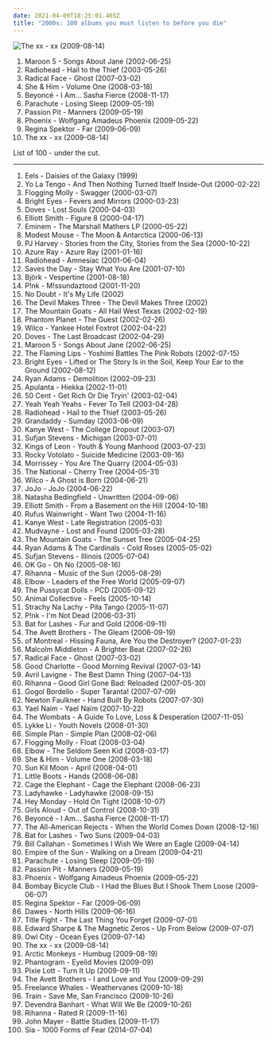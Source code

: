 ```yaml
---
date: 2021-04-09T18:25:01.465Z
title: "2000s: 100 albums you must listen to before you die"
---
```

![The xx - xx (2009-08-14)](http://coverartarchive.org/release/2d9f9aac-1884-3939-a3b7-01437151e495/7167631451-500.jpg "The xx - xx (2009-08-14)")
<ol class="albums">
<li data-cover="https://via.placeholder.com/450" data-tags="maroon 5, pop, rock, pop rock" role="button">Maroon 5 - Songs About Jane (2002-06-25)</li>
<li data-cover="http://coverartarchive.org/release/60f36c0c-cdcc-34e5-a055-bc3c1843140d/6496042557-500.jpg" data-tags="alternative rock, alternative" role="button">Radiohead - Hail to the Thief (2003-05-26)</li>
<li data-cover="http://coverartarchive.org/release/c5c64ec1-3271-4461-92ea-3727cdc71995/9811017072-500.jpg" data-tags="indie" role="button">Radical Face - Ghost (2007-03-02)</li>
<li data-cover="http://coverartarchive.org/release/ee79e860-68e7-46ad-bebb-8a003a1dc7a4/4804280407-500.jpg" data-tags="indie" role="button">She & Him - Volume One (2008-03-18)</li>
<li data-cover="http://coverartarchive.org/release/d516efe5-0edf-336e-acf8-fc6b5f17048b/9450749917-500.jpg" data-tags="rnb, pop, beyonce" role="button">Beyoncé - I Am... Sasha Fierce (2008-11-17)</li>
<li data-cover="https://img.discogs.com/-4k6yj9peG2QjouTMx-c71e6M7Y=/fit-in/600x593/filters:strip_icc():format(jpeg):mode_rgb():quality(90)/discogs-images/R-2001620-1454964915-3476.jpeg.jpg" data-tags="pop, rock, alternative, alternative rock, piano rock, 00s, 2000s, album, purchased 09, discoverockult, american popular music, purchased 10" role="button">Parachute - Losing Sleep (2009-05-19)</li>
<li data-cover="http://coverartarchive.org/release/830e2a21-1e76-40ad-a4a5-9a1b12d656ff/11102770324-500.jpg" data-tags="electronic, indie pop, indie" role="button">Passion Pit - Manners (2009-05-19)</li>
<li data-cover="http://coverartarchive.org/release/9f80e404-9436-307a-a369-e93a2fdd6751/10952356282-500.jpg" data-tags="indie rock" role="button">Phoenix - Wolfgang Amadeus Phoenix (2009-05-22)</li>
<li data-cover="http://coverartarchive.org/release/8de3f2da-225f-49de-bb40-7a58e3bb0518/3715735677-500.jpg" data-tags="pop, piano, anti-folk, indie, alternative, indie pop, indie rock, 00s" role="button">Regina Spektor - Far (2009-06-09)</li>
<li data-cover="http://coverartarchive.org/release/2d9f9aac-1884-3939-a3b7-01437151e495/7167631451-500.jpg" data-tags="indie" role="button">The xx - xx (2009-08-14)</li>
</ol>
List of 100 - under the cut.
<!-- more -->

_________________

<ol class="albums">
<li data-cover="http://coverartarchive.org/release/5c3af090-ff7d-3fb0-a786-f3afbc3f3a9e/12007358451-500.jpg" data-tags="indie" role="button">
Eels - Daisies of the Galaxy (1999)
</li>
<li data-cover="http://coverartarchive.org/release/34c51172-d643-4cc7-81ac-cd06817aadbf/15059787553-500.jpg" data-tags="indie rock, mellow" role="button">
Yo La Tengo - And Then Nothing Turned Itself Inside-Out (2000-02-22)
</li>
<li data-cover="http://coverartarchive.org/release/9c27a860-f4f1-323f-9722-f3afd2114e4a/4773484086-500.jpg" data-tags="irish, punk" role="button">
Flogging Molly - Swagger (2000-03-07)
</li>
<li data-cover="http://coverartarchive.org/release/64c2b3d0-f2ff-4e2f-9dad-4c926bb00a10/26393498490-500.jpg" data-tags="indie, folk" role="button">
Bright Eyes - Fevers and Mirrors (2000-03-23)
</li>
<li data-cover="http://coverartarchive.org/release/81776221-c3ae-4662-8f2f-7a239cbb24af/27974433834-500.jpg" data-tags="indie rock, britpop" role="button">
Doves - Lost Souls (2000-04-03)
</li>
<li data-cover="http://coverartarchive.org/release/8bc521b4-57af-4b4c-88a1-ad214c9c6516/9560550155-500.jpg" data-tags="singer-songwriter, indie" role="button">
Elliott Smith - Figure 8 (2000-04-17)
</li>
<li data-cover="http://coverartarchive.org/release/51544aed-52a1-42b9-aff0-9237ac3dd564/6693458596-500.jpg" data-tags="rap" role="button">
Eminem - The Marshall Mathers LP (2000-05-22)
</li>
<li data-cover="https://via.placeholder.com/450" data-tags="indie rock" role="button">
Modest Mouse - The Moon & Antarctica (2000-06-13)
</li>
<li data-cover="http://coverartarchive.org/release/64f0edbd-fcd5-46bc-9437-8f29f412c0c5/15755637501-500.jpg" data-tags="alternative rock, rock" role="button">
PJ Harvey - Stories from the City, Stories from the Sea (2000-10-22)
</li>
<li data-cover="http://coverartarchive.org/release/e02ccb17-e073-4439-a38c-a5008e1bcead/22576180833-500.jpg" data-tags="female vocalists, 00s" role="button">
Azure Ray - Azure Ray (2001-01-16)
</li>
<li data-cover="http://coverartarchive.org/release/d3f9b159-8eeb-4820-a258-19cc1ebfc770/7629533443-500.jpg" data-tags="alternative, electronic, experimental" role="button">
Radiohead - Amnesiac (2001-06-04)
</li>
<li data-cover="https://img.discogs.com/D4TQiVXih8lUXHMWLda880kUDLA=/fit-in/486x475/filters:strip_icc():format(jpeg):mode_rgb():quality(90)/discogs-images/R-2558652-1370617869-6756.jpeg.jpg" data-tags="emo" role="button">
Saves the Day - Stay What You Are (2001-07-10)
</li>
<li data-cover="http://coverartarchive.org/release/441e153d-6ce6-3a75-aa4e-65f63b88d14f/3487982154-500.jpg" data-tags="electronic" role="button">
Björk - Vespertine (2001-08-18)
</li>
<li data-cover="http://coverartarchive.org/release/affb9073-3c21-3524-bc16-5497489ce059/1709609353-500.jpg" data-tags="pop" role="button">
P!nk - M!ssundaztood (2001-11-20)
</li>
<li data-cover="https://via.placeholder.com/450" data-tags="2000s" role="button">
No Doubt - It's My Life (2002)
</li>
<li data-cover="https://img.discogs.com/ztaR2X1T9YBNbHa937z8VEMONcU=/fit-in/600x600/filters:strip_icc():format(jpeg):mode_rgb():quality(90)/discogs-images/R-3005999-1466679818-8740.png.jpg" data-tags="punk, folk, friends, fucking awesome, 2000s, accordion, washboard, 2002 albums, kattis hall of fame" role="button">
The Devil Makes Three - The Devil Makes Three (2002)
</li>
<li data-cover="http://coverartarchive.org/release/c8595d76-b1f7-4dc1-badc-cf68720866be/7927192700-500.jpg" data-tags="indie, folk" role="button">
The Mountain Goats - All Hail West Texas (2002-02-19)
</li>
<li data-cover="http://coverartarchive.org/release/6736dd14-d28a-3198-9416-f5f858400326/7010810256-500.jpg" data-tags="rock, indie, alternative, alternative rock, indie rock" role="button">
Phantom Planet - The Guest (2002-02-26)
</li>
<li data-cover="http://coverartarchive.org/release/667f92d8-2ea5-49fd-914b-54f955622ea9/3636036495-500.jpg" data-tags="indie, alt-country" role="button">
Wilco - Yankee Hotel Foxtrot (2002-04-22)
</li>
<li data-cover="http://coverartarchive.org/release/5e306f81-9a7c-3d3a-9393-43dd35440717/24893740190-500.jpg" data-tags="britpop, indie" role="button">
Doves - The Last Broadcast (2002-04-29)
</li>
<li data-cover="https://via.placeholder.com/450" data-tags="maroon 5, pop, rock, pop rock" role="button">
Maroon 5 - Songs About Jane (2002-06-25)
</li>
<li data-cover="https://img.discogs.com/oUY8CBL52EcqoUOu7Ze11OExogY=/fit-in/600x594/filters:strip_icc():format(jpeg):mode_rgb():quality(90)/discogs-images/R-7762734-1449271967-1107.jpeg.jpg" data-tags="indie" role="button">
The Flaming Lips - Yoshimi Battles The Pink Robots (2002-07-15)
</li>
<li data-cover="http://coverartarchive.org/release/befc806a-fcc5-45b3-8162-4886c0d28627/4724053186-500.jpg" data-tags="indie" role="button">
Bright Eyes - Lifted or The Story Is in the Soil, Keep Your Ear to the Ground (2002-08-12)
</li>
<li data-cover="http://coverartarchive.org/release/d15bdbc1-11ac-3c28-8619-c445ffbe390a/2986614652-500.jpg" data-tags="alt-country, 2000s" role="button">
Ryan Adams - Demolition (2002-09-23)
</li>
<li data-cover="https://img.discogs.com/0VpNwRQT15AkfL5oE6FKOYQmCjM=/fit-in/600x601/filters:strip_icc():format(jpeg):mode_rgb():quality(90)/discogs-images/R-2352077-1549704952-7500.jpeg.jpg" data-tags="alternative rock, alt rock, 2000s, nu-metal, suomirock, copy controlled cd, album collection" role="button">
Apulanta - Hiekka (2002-11-01)
</li>
<li data-cover="https://img.discogs.com/r_jMkyQ0urHTrJ-ochhEy-z5qbk=/fit-in/600x590/filters:strip_icc():format(jpeg):mode_rgb():quality(90)/discogs-images/R-7189287-1542925626-1490.jpeg.jpg" data-tags="rap, hip-hop, 50 cent" role="button">
50 Cent - Get Rich Or Die Tryin' (2003-02-04)
</li>
<li data-cover="http://coverartarchive.org/release/ce74eeee-8e30-34db-addd-5ea135500e2e/5835206005-500.jpg" data-tags="indie rock, indie, rock" role="button">
Yeah Yeah Yeahs - Fever To Tell (2003-04-28)
</li>
<li data-cover="http://coverartarchive.org/release/60f36c0c-cdcc-34e5-a055-bc3c1843140d/6496042557-500.jpg" data-tags="alternative rock, alternative" role="button">
Radiohead - Hail to the Thief (2003-05-26)
</li>
<li data-cover="https://img.discogs.com/09rkHBJw5AXO7W3cw_95LR9xFm8=/fit-in/584x576/filters:strip_icc():format(jpeg):mode_rgb():quality(90)/discogs-images/R-405219-1254081822.jpeg.jpg" data-tags="rock, indie, indie rock" role="button">
Grandaddy - Sumday (2003-06-09)
</li>
<li data-cover="http://coverartarchive.org/release/b0f5a6ab-ebad-43d7-b880-c5a6d6a3e79d/7595128597-500.jpg" data-tags="hip-hop, rap, hip hop" role="button">
Kanye West - The College Dropout (2003-07)
</li>
<li data-cover="http://coverartarchive.org/release/d6060b45-64a0-4fed-b205-78e0ab10aff1/2104989394-500.jpg" data-tags="folk" role="button">
Sufjan Stevens - Michigan (2003-07-01)
</li>
<li data-cover="http://coverartarchive.org/release/d5461436-2551-3baf-a11b-bd66b91b44c5/1671204614-500.jpg" data-tags="rock, alternative rock, indie rock" role="button">
Kings of Leon - Youth & Young Manhood (2003-07-23)
</li>
<li data-cover="https://img.discogs.com/sRpday8nGi8Dve2m_7YHoJLOcYE=/fit-in/600x600/filters:strip_icc():format(jpeg):mode_rgb():quality(90)/discogs-images/R-1393564-1598195085-4722.jpeg.jpg" data-tags="rock, folk, mellow, 2000s, cosmic american music, annymix, singing songwriters, m singer-songwriter, worn-out from overplay, pat78, misc2, steve radio, wont play" role="button">
Rocky Votolato - Suicide Medicine (2003-09-16)
</li>
<li data-cover="http://coverartarchive.org/release/6206d126-6938-3efd-b0a0-63877cd0a237/25696770339-500.jpg" data-tags="alternative, morrissey" role="button">
Morrissey - You Are The Quarry (2004-05-03)
</li>
<li data-cover="http://coverartarchive.org/release/04fd79dc-6e18-4982-9192-3edd0145c257/6603125173-500.jpg" data-tags="indie rock" role="button">
The National - Cherry Tree (2004-05-31)
</li>
<li data-cover="http://coverartarchive.org/release/9ad6f7a0-bd9e-4ca2-8b8a-5441dc51f34b/4530847957-500.jpg" data-tags="00s, indie, rock" role="button">
Wilco - A Ghost is Born (2004-06-21)
</li>
<li data-cover="http://coverartarchive.org/release/3b97be74-25cf-487a-9a55-905f8b61a222/27975675575-500.jpg" data-tags="pop" role="button">
JoJo - JoJo (2004-06-22)
</li>
<li data-cover="https://img.discogs.com/qkvDofuDAKamlVevQ6NpGVxtJCY=/fit-in/600x599/filters:strip_icc():format(jpeg):mode_rgb():quality(90)/discogs-images/R-567304-1132414198.jpeg.jpg" data-tags="pop" role="button">
Natasha Bedingfield - Unwritten (2004-09-06)
</li>
<li data-cover="http://coverartarchive.org/release/f01097d5-8a73-3585-8c62-3831a3bd0db6/16096949332-500.jpg" data-tags="singer-songwriter, indie" role="button">
Elliott Smith - From a Basement on the Hill (2004-10-18)
</li>
<li data-cover="https://img.discogs.com/3waKR4XxTJ5AsOA8BWGWHiUUw9k=/fit-in/600x517/filters:strip_icc():format(jpeg):mode_rgb():quality(90)/discogs-images/R-11072812-1520800595-4024.jpeg.jpg" data-tags="indie, singer-songwriter" role="button">
Rufus Wainwright - Want Two (2004-11-16)
</li>
<li data-cover="https://img.discogs.com/yijRdl9GTByo5MDl6kKGHtk89Pw=/fit-in/600x493/filters:strip_icc():format(jpeg):mode_rgb():quality(90)/discogs-images/R-9797041-1494512428-2136.jpeg.jpg" data-tags="hip-hop" role="button">
Kanye West - Late Registration (2005-03)
</li>
<li data-cover="http://coverartarchive.org/release/4862e45e-127d-423a-a4bf-95b79197c84a/10796070605-500.jpg" data-tags="nu metal, alternative metal" role="button">
Mudvayne - Lost and Found (2005-03-28)
</li>
<li data-cover="http://coverartarchive.org/release/da425314-ecc7-4db3-a296-90942f172b18/28511522132-500.jpg" data-tags="indie" role="button">
The Mountain Goats - The Sunset Tree (2005-04-25)
</li>
<li data-cover="http://coverartarchive.org/release/54b44dcd-5bf6-449e-ae67-79bc4d17787a/6807003433-500.jpg" data-tags="americana, alt-country, folk rock, country rock, 2000s, eu tenho, folk american" role="button">
Ryan Adams & The Cardinals - Cold Roses (2005-05-02)
</li>
<li data-cover="http://coverartarchive.org/release/2f6d6830-e03c-4709-86ce-c0a2eb9e8c31/20089518568-500.jpg" data-tags="indie, folk" role="button">
Sufjan Stevens - Illinois (2005-07-04)
</li>
<li data-cover="https://via.placeholder.com/450" data-tags="rock, indie rock, indie" role="button">
OK Go - Oh No (2005-08-16)
</li>
<li data-cover="http://coverartarchive.org/release/305cbd20-78ee-4e61-bfea-a99657790648/8884293748-500.jpg" data-tags="rnb, rihanna, reggae, dancehall" role="button">
Rihanna - Music of the Sun (2005-08-29)
</li>
<li data-cover="http://coverartarchive.org/release/7b62c161-6a50-3393-a5c2-c346c5a15a0d/26560719952-500.jpg" data-tags="rock, britpop" role="button">
Elbow - Leaders of the Free World (2005-09-07)
</li>
<li data-cover="http://coverartarchive.org/release/46c02eab-b147-480d-ac22-dad4bed8bcfe/9258435555-500.jpg" data-tags="rnb, pop" role="button">
The Pussycat Dolls - PCD (2005-09-12)
</li>
<li data-cover="http://coverartarchive.org/release/f5d8fc0b-f20d-3e74-85ae-b9e124bf8d25/20324224572-500.jpg" data-tags="experimental, indie" role="button">
Animal Collective - Feels (2005-10-14)
</li>
<li data-cover="http://coverartarchive.org/release/69e91eee-2bfb-4e7a-aba1-13c564194713/4185547054-500.jpg" data-tags="alternative rock" role="button">
Strachy Na Lachy - Piła Tango (2005-11-07)
</li>
<li data-cover="https://via.placeholder.com/450" data-tags="pop" role="button">
P!nk - I'm Not Dead (2006-03-31)
</li>
<li data-cover="https://img.discogs.com/e8j4hzjnmOYuCeJKF02RrN_5_YY=/fit-in/600x594/filters:strip_icc():format(jpeg):mode_rgb():quality(90)/discogs-images/R-1054660-1198425678.jpeg.jpg" data-tags="indie, female vocalists" role="button">
Bat for Lashes - Fur and Gold (2006-09-11)
</li>
<li data-cover="http://coverartarchive.org/release/92c53951-da2b-4c0d-a808-fb57a107a9b0/13665598755-500.jpg" data-tags="folk, north carolina, 2000s, southern, shit to check out, 2006 albums, the avett brothers" role="button">
The Avett Brothers - The Gleam (2006-09-19)
</li>
<li data-cover="https://img.discogs.com/Vtt75Gzqk8PUFqIyYbXQv7PxcE8=/fit-in/600x600/filters:strip_icc():format(jpeg):mode_rgb():quality(90)/discogs-images/R-5267834-1485130102-7731.jpeg.jpg" data-tags="indie pop" role="button">
of Montreal - Hissing Fauna, Are You the Destroyer? (2007-01-23)
</li>
<li data-cover="http://coverartarchive.org/release/9a4c61ca-5da2-4496-8d61-8760e46d3e25/13202971411-500.jpg" data-tags="indie, scottish, scotland, 2000s, the truth, depressingly beautiful, magic 108, jaarlijstje 2007, worn-out from overplay, ailenrocsmostlovedalbums" role="button">
Malcolm Middleton - A Brighter Beat (2007-02-26)
</li>
<li data-cover="http://coverartarchive.org/release/c5c64ec1-3271-4461-92ea-3727cdc71995/9811017072-500.jpg" data-tags="indie" role="button">
Radical Face - Ghost (2007-03-02)
</li>
<li data-cover="http://coverartarchive.org/release/a890e9a6-90cf-4665-8928-2123f792355f/2960964314-500.jpg" data-tags="rock, pop punk" role="button">
Good Charlotte - Good Morning Revival (2007-03-14)
</li>
<li data-cover="http://coverartarchive.org/release/bad76509-65b0-4c7e-b899-ff15567b41ad/10820254086-500.jpg" data-tags="pop rock" role="button">
Avril Lavigne - The Best Damn Thing (2007-04-13)
</li>
<li data-cover="http://coverartarchive.org/release/1de12505-ac7b-49ab-a0ab-2aa189f0bf99/14541670596-500.jpg" data-tags="pop" role="button">
Rihanna - Good Girl Gone Bad: Reloaded (2007-05-30)
</li>
<li data-cover="http://coverartarchive.org/release/30ef723e-c30e-3e1a-91f9-7c290e2837bc/19388524668-500.jpg" data-tags="gypsy punk" role="button">
Gogol Bordello - Super Taranta! (2007-07-09)
</li>
<li data-cover="http://coverartarchive.org/release/eb09be91-a6c4-44f0-80a9-196c6a3372d8/21084805447-500.jpg" data-tags="british, somgwriters" role="button">
Newton Faulkner - Hand Built By Robots (2007-07-30)
</li>
<li data-cover="http://coverartarchive.org/release/0592354f-2ef4-441f-b29f-4804fce7cf98/28682134621-500.jpg" data-tags="indie folk, 2000s" role="button">
Yael Naim - Yael Naïm (2007-10-22)
</li>
<li data-cover="http://coverartarchive.org/release/5f214af9-7c6d-43b5-bb61-fd78ccffd805/9294779686-500.jpg" data-tags="indie rock, post-punk" role="button">
The Wombats - A Guide To Love, Loss & Desperation (2007-11-05)
</li>
<li data-cover="http://coverartarchive.org/release/b1bdb840-cda8-3506-9773-90418c275e5d/20132331254-500.jpg" data-tags="swedish, indie pop, female vocalists" role="button">
Lykke Li - Youth Novels (2008-01-30)
</li>
<li data-cover="http://coverartarchive.org/release/da472951-e8a4-3af3-ba96-8fa771003e9f/5246794220-500.jpg" data-tags="pop punk, rock, simple plan" role="button">
Simple Plan - Simple Plan (2008-02-06)
</li>
<li data-cover="http://coverartarchive.org/release/ae1f97da-1522-4ace-992f-88008512ab40/12579906990-500.jpg" data-tags="flogging molly - float" role="button">
Flogging Molly - Float (2008-03-04)
</li>
<li data-cover="https://via.placeholder.com/450" data-tags="rock, indie" role="button">
Elbow - The Seldom Seen Kid (2008-03-17)
</li>
<li data-cover="http://coverartarchive.org/release/ee79e860-68e7-46ad-bebb-8a003a1dc7a4/4804280407-500.jpg" data-tags="indie" role="button">
She & Him - Volume One (2008-03-18)
</li>
<li data-cover="http://coverartarchive.org/release/5ef112fd-8b07-4808-9877-b38651c52e86/22944250872-500.jpg" data-tags="folk" role="button">
Sun Kil Moon - April (2008-04-01)
</li>
<li data-cover="https://img.discogs.com/toDQBN655WEt--WaLnCS0E5eWaU=/fit-in/600x599/filters:strip_icc():format(jpeg):mode_rgb():quality(90)/discogs-images/R-1760921-1515845507-8192.jpeg.jpg" data-tags="electronic, electropop, synthpop, dance" role="button">
Little Boots - Hands (2008-06-08)
</li>
<li data-cover="https://img.discogs.com/SyB2V5tRP58VnZy7Jv88JpwbCpQ=/fit-in/600x536/filters:strip_icc():format(jpeg):mode_rgb():quality(90)/discogs-images/R-3677269-1583376530-7454.jpeg.jpg" data-tags="indie rock" role="button">
Cage the Elephant - Cage the Elephant (2008-06-23)
</li>
<li data-cover="https://img.discogs.com/UQqe0QucApRxcNb-MKjL7rtWcDw=/fit-in/512x451/filters:strip_icc():format(jpeg):mode_rgb():quality(90)/discogs-images/R-1474638-1224657234.jpeg.jpg" data-tags="electropop" role="button">
Ladyhawke - Ladyhawke (2008-09-15)
</li>
<li data-cover="http://coverartarchive.org/release/eb62259a-db3c-4b42-81de-55aebc7934a8/17601500085-500.jpg" data-tags="powerpop, pop punk" role="button">
Hey Monday - Hold On Tight (2008-10-07)
</li>
<li data-cover="https://img.discogs.com/xoCrB0QbRxTmubVKTSGbVMwBzbs=/fit-in/404x357/filters:strip_icc():format(jpeg):mode_rgb():quality(90)/discogs-images/R-1843084-1259331781.jpeg.jpg" data-tags="pop" role="button">
Girls Aloud - Out of Control (2008-10-31)
</li>
<li data-cover="http://coverartarchive.org/release/d516efe5-0edf-336e-acf8-fc6b5f17048b/9450749917-500.jpg" data-tags="rnb, pop, beyonce" role="button">
Beyoncé - I Am... Sasha Fierce (2008-11-17)
</li>
<li data-cover="https://img.discogs.com/B3sGVrYCVeD2QFnjGr3EDbvAmqw=/fit-in/600x530/filters:strip_icc():format(jpeg):mode_rgb():quality(90)/discogs-images/R-1722016-1578164947-1150.jpeg.jpg" data-tags="alternative rock, pop punk" role="button">
The All-American Rejects - When the World Comes Down (2008-12-16)
</li>
<li data-cover="http://coverartarchive.org/release/1589c9ec-b9d8-30e6-8f0c-57dd7c52ec35/8202001315-500.jpg" data-tags="alternative, atmospheric" role="button">
Bat for Lashes - Two Suns (2009-04-03)
</li>
<li data-cover="http://coverartarchive.org/release/f5e83da8-678d-4d54-b3ae-c2e051167a4c/9233011263-500.jpg" data-tags="essential" role="button">
Bill Callahan - Sometimes I Wish We Were an Eagle (2009-04-14)
</li>
<li data-cover="http://coverartarchive.org/release/f1fc4c16-65a8-4c3e-a249-23ef46c41918/5300813420-500.jpg" data-tags="electronic" role="button">
Empire of the Sun - Walking on a Dream (2009-04-21)
</li>
<li data-cover="https://img.discogs.com/-4k6yj9peG2QjouTMx-c71e6M7Y=/fit-in/600x593/filters:strip_icc():format(jpeg):mode_rgb():quality(90)/discogs-images/R-2001620-1454964915-3476.jpeg.jpg" data-tags="pop, rock, alternative, alternative rock, piano rock, 00s, 2000s, album, purchased 09, discoverockult, american popular music, purchased 10" role="button">
Parachute - Losing Sleep (2009-05-19)
</li>
<li data-cover="http://coverartarchive.org/release/830e2a21-1e76-40ad-a4a5-9a1b12d656ff/11102770324-500.jpg" data-tags="electronic, indie pop, indie" role="button">
Passion Pit - Manners (2009-05-19)
</li>
<li data-cover="http://coverartarchive.org/release/9f80e404-9436-307a-a369-e93a2fdd6751/10952356282-500.jpg" data-tags="indie rock" role="button">
Phoenix - Wolfgang Amadeus Phoenix (2009-05-22)
</li>
<li data-cover="http://coverartarchive.org/release/3c9d3437-baca-4b25-bf39-ea906977bb2a/15787070039-500.jpg" data-tags="indie rock, indie" role="button">
Bombay Bicycle Club - I Had the Blues But I Shook Them Loose (2009-06-07)
</li>
<li data-cover="http://coverartarchive.org/release/8de3f2da-225f-49de-bb40-7a58e3bb0518/3715735677-500.jpg" data-tags="pop, piano, anti-folk, indie, alternative, indie pop, indie rock, 00s" role="button">
Regina Spektor - Far (2009-06-09)
</li>
<li data-cover="https://img.discogs.com/bWe6E11wY-XQqkfJK_E_IwaBQy0=/fit-in/500x500/filters:strip_icc():format(jpeg):mode_rgb():quality(90)/discogs-images/R-9774512-1486146509-8533.jpeg.jpg" data-tags="americana" role="button">
Dawes - North Hills (2009-06-16)
</li>
<li data-cover="http://coverartarchive.org/release/d2c866fb-356d-4d5c-a1f3-6ad8e0695e3e/3370165259-500.jpg" data-tags="pop punk, melodic hardcore" role="button">
Title Fight - The Last Thing You Forget (2009-07-01)
</li>
<li data-cover="http://coverartarchive.org/release/9ad8860f-6b97-49c8-a631-811ef3c4b5a7/10428820326-500.jpg" data-tags="folk" role="button">
Edward Sharpe & The Magnetic Zeros - Up From Below (2009-07-07)
</li>
<li data-cover="http://coverartarchive.org/release/929090e7-d6dd-4b21-9614-01340e98507a/2100348160-500.jpg" data-tags="electronic, owl city" role="button">
Owl City - Ocean Eyes (2009-07-14)
</li>
<li data-cover="http://coverartarchive.org/release/2d9f9aac-1884-3939-a3b7-01437151e495/7167631451-500.jpg" data-tags="indie" role="button">
The xx - xx (2009-08-14)
</li>
<li data-cover="http://coverartarchive.org/release/0b1b5da2-82ca-3593-8271-f1236a732613/15846225993-500.jpg" data-tags="psychedelic rock, indie rock" role="button">
Arctic Monkeys - Humbug (2009-08-19)
</li>
<li data-cover="http://coverartarchive.org/release/d72bf4d7-3bea-38b5-87df-9ef01eb3b14a/5920957048-500.jpg" data-tags="trip-hop, indie pop, indietronica" role="button">
Phantogram - Eyelid Movies (2009-09)
</li>
<li data-cover="http://coverartarchive.org/release/1100bec9-0701-4ae2-909d-c30bef07752c/2100080149-500.jpg" data-tags="pop" role="button">
Pixie Lott - Turn It Up (2009-09-11)
</li>
<li data-cover="http://coverartarchive.org/release/edfa2198-2521-4c00-95e9-b8385f189aec/15829365088-500.jpg" data-tags="alt-country, folk rock" role="button">
The Avett Brothers - I and Love and You (2009-09-29)
</li>
<li data-cover="https://img.discogs.com/4hqBDlYE_vgyn7oiCempQR8n0b4=/fit-in/600x600/filters:strip_icc():format(jpeg):mode_rgb():quality(90)/discogs-images/R-2196387-1269212249.jpeg.jpg" data-tags="indie, i n d i e" role="button">
Freelance Whales - Weathervanes (2009-10-18)
</li>
<li data-cover="https://img.discogs.com/Wf2U6k4A5igQifVNY19nyljkmFk=/fit-in/600x595/filters:strip_icc():format(jpeg):mode_rgb():quality(90)/discogs-images/R-2694410-1505149236-7947.jpeg.jpg" data-tags="rock" role="button">
Train - Save Me, San Francisco (2009-10-26)
</li>
<li data-cover="http://coverartarchive.org/release/de40b4a2-15d6-401b-a3e8-59086b158949/3149192071-500.jpg" data-tags="folk" role="button">
Devendra Banhart - What Will We Be (2009-10-26)
</li>
<li data-cover="http://coverartarchive.org/release/27ea1a49-0929-4825-ad25-37ddbfc84932/11237324435-500.jpg" data-tags="pop, rihanna" role="button">
Rihanna - Rated R (2009-11-16)
</li>
<li data-cover="https://img.discogs.com/cWw7xadx3QlRinvl0Dc48dVMcJU=/fit-in/225x225/filters:strip_icc():format(jpeg):mode_rgb():quality(90)/discogs-images/R-9096731-1474718495-9289.jpeg.jpg" data-tags="pop" role="button">
John Mayer - Battle Studies (2009-11-17)
</li>
<li data-cover="http://coverartarchive.org/release/e6d7ebd8-9de1-4e94-b390-3975e603a66d/7724907354-500.jpg" data-tags="pop" role="button">
Sia - 1000 Forms of Fear (2014-07-04)
</li>
</ol>